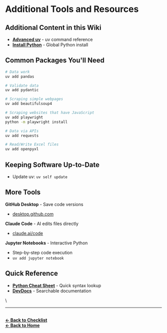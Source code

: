 # Additional Tools and Resources

## Additional Content in this Wiki

- **[Advanced uv](advanced-uv.md)** - uv command reference
- **[Install Python](install-python.md)** - Global Python install

## Common Packages You'll Need

```bash
# Data work
uv add pandas

# Validate data
uv add pydantic

# Scraping simple webpages
uv add beautifulsoup4 

# Scraping websites that have JavaScript
uv add playwright
python -m playwright install

# Data via APIs
uv add requests

# Read/Write Excel files
uv add openpyxl
```

## Keeping Software Up-to-Date

- Update uv: `uv self update`

## More Tools

**GitHub Desktop** - Save code versions
- [desktop.github.com](https://desktop.github.com)

**Claude Code** - AI edits files directly
- [claude.ai/code](https://claude.ai/code)
  
**Jupyter Notebooks** - Interactive Python
- Step-by-step code execution
- `uv add jupyter notebook`

## Quick Reference

- **[Python Cheat Sheet](https://www.pythoncheatsheet.org/)** - Quick syntax lookup
- **[DevDocs](https://devdocs.io/python/)** - Searchable documentation

\\

---
\
**[← Back to Checklist](../getting-started.md)**
\
**[← Back to Home](../README.md)**
